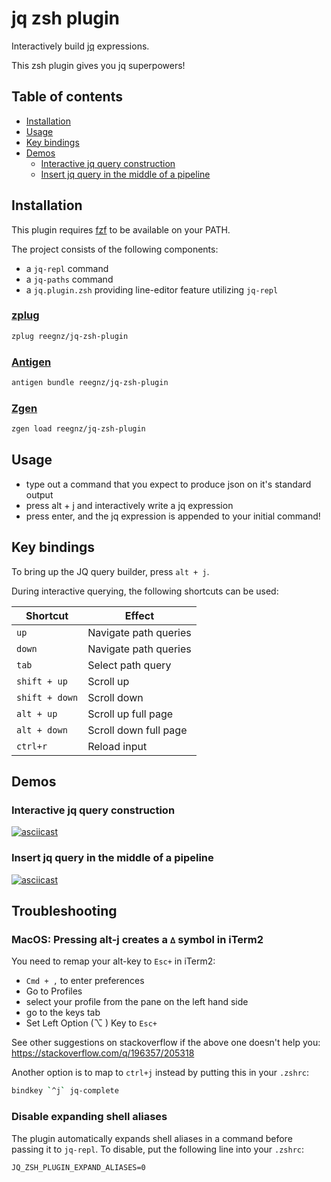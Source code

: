 # jq zsh plugin

Interactively build [jq](https://stedolan.github.io/jq/) expressions.

This zsh plugin gives you jq superpowers!

## Table of contents

- [Installation](#installation)
- [Usage](#usage)
- [Key bindings](#key-bindings)
- [Demos](#demos)
  - [Interactive jq query construction](#interactive-jq-query-construction)
  - [Insert jq query in the middle of a pipeline](#insert-jq-query-in-the-middle-of-a-pipeline)

## Installation

This plugin requires [fzf](https://github.com/junegunn/fzf) to be available
on your PATH.

The project consists of the following components:

- a `jq-repl` command
- a `jq-paths` command
- a `jq.plugin.zsh` providing line-editor feature utilizing `jq-repl`

### [zplug](https://github.com/zplug/zplug)

```sh
zplug reegnz/jq-zsh-plugin
```

### [Antigen](https://github.com/zsh-users/antigen)

```sh
antigen bundle reegnz/jq-zsh-plugin
```

### [Zgen](https://github.com/tarjoilija/zgen)

```sh
zgen load reegnz/jq-zsh-plugin
```

## Usage

- type out a command that you expect to produce json on it's standard output
- press alt + j and interactively write a jq expression
- press enter, and the jq expression is appended to your initial command!

## Key bindings

To bring up the JQ query builder, press `alt + j`.

During interactive querying, the following shortcuts can be used:

| Shortcut | Effect |
| ------ | -------- |
| `up` | Navigate path queries |
| `down` | Navigate path queries |
| `tab` | Select path query |
| `shift + up` | Scroll up |
| `shift + down` | Scroll down |
| `alt + up` | Scroll up full page |
| `alt + down` | Scroll down full page |
| `ctrl+r` | Reload input |

## Demos

### Interactive jq query construction

[![asciicast](https://asciinema.org/a/296765.svg)](https://asciinema.org/a/296765)

### Insert jq query in the middle of a pipeline

[![asciicast](https://asciinema.org/a/296767.svg)](https://asciinema.org/a/296767)

## Troubleshooting

### MacOS: Pressing alt-j creates a `∆` symbol in iTerm2

You need to remap your alt-key to `Esc+` in iTerm2:
- `Cmd + ,` to enter preferences
- Go to Profiles
- select your profile from the pane on the left hand side
- go to the keys tab
- Set Left Option (⌥ ) Key to `Esc+`

See other suggestions on stackoverflow if the above one doesn't help you:
https://stackoverflow.com/q/196357/205318

Another option is to map to `ctrl+j` instead by putting this in your `.zshrc`:

```sh
bindkey `^j` jq-complete
```

### Disable expanding shell aliases

The plugin automatically expands shell aliases in a command before passing it
to `jq-repl`. To disable, put the following line into your `.zshrc`:

```
JQ_ZSH_PLUGIN_EXPAND_ALIASES=0
```
